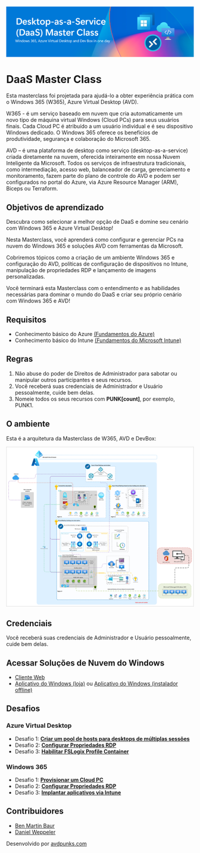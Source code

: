 ![Bem Vindos ao DaaS](Images/newheader.png)
# DaaS Master Class

Esta masterclass foi projetada para ajudá-lo a obter experiência prática com o Windows 365 (W365), Azure Virtual Desktop (AVD).

W365 - é um serviço baseado em nuvem que cria automaticamente um novo tipo de máquina virtual Windows (Cloud PCs) para seus usuários finais. Cada Cloud PC é atribuído a um usuário individual e é seu dispositivo Windows dedicado. O Windows 365 oferece os benefícios de produtividade, segurança e colaboração do Microsoft 365.

AVD – é uma plataforma de desktop como serviço (desktop-as-a-service) criada diretamente na nuvem, oferecida inteiramente em nossa Nuvem Inteligente da Microsoft. Todos os serviços de infraestrutura tradicionais, como intermediação, acesso web, balanceador de carga, gerenciamento e monitoramento, fazem parte do plano de controle do AVD e podem ser configurados no portal do Azure, via Azure Resource Manager (ARM), Biceps ou Terraform.

## Objetivos de aprendizado

Descubra como selecionar a melhor opção de DaaS e domine seu cenário com Windows 365 e Azure Virtual Desktop!

Nesta Masterclass, você aprenderá como configurar e gerenciar PCs na nuvem do Windows 365 e soluções AVD com ferramentas da Microsoft.

Cobriremos tópicos como a criação de um ambiente Windows 365 e configuração do AVD, políticas de configuração de dispositivos no Intune, manipulação de propriedades RDP e lançamento de imagens personalizadas.

Você terminará esta Masterclass com o entendimento e as habilidades necessárias para dominar o mundo do DaaS e criar seu próprio cenário com Windows 365 e AVD!

## Requisitos

- Conhecimento básico do Azure [(Fundamentos do Azure)](https://learn.microsoft.com/en-us/training/paths/azure-fundamentals-describe-azure-architecture-services/)
- Conhecimento básico do Intune [(Fundamentos do Microsoft Intune)](https://learn.microsoft.com/en-us/training/paths/endpoint-manager-fundamentals/)

## Regras

1. Não abuse do poder de Direitos de Administrador para sabotar ou manipular outros participantes e seus recursos.  
2. Você receberá suas credenciais de Administrador e Usuário pessoalmente, cuide bem delas.  
3. Nomeie todos os seus recursos com **PUNK[count]**, por exemplo, PUNK1.  

## O ambiente

Esta é a arquitetura da Masterclass de W365, AVD e DevBox:

![Esta imagem mostra a arquitetura da Masterclass](Images/DaaS-accelerator-baseline-architecture.png)

## Credenciais

Você receberá suas credenciais de Administrador e Usuário pessoalmente, cuide bem delas.

## Acessar Soluções de Nuvem do Windows

- [Cliente Web](https://windows.cloud.microsoft/)  
- [Aplicativo do Windows (loja)](https://apps.microsoft.com/detail/9N1F85V9T8BN) ou [Aplicativo do Windows (instalador offline)](https://go.microsoft.com/fwlink/?linkid=2262633)  

## Desafios

### Azure Virtual Desktop

- Desafio 1: **[Criar um pool de hosts para desktops de múltiplas sessões](<AVD/Solutionguide 1-Create a host pool for multi-session PT-BR.md>)**
- Desafio 2: **[Configurar Propriedades RDP](<AVD/Solutionguide 2-AVD-RDP-Properties - PT-BR.md>)**
- Desafio 3: **[Habilitar FSLogix Profile Container](<AVD/Solutionguide 3-AVD-FSLogix - PT-BR.md>)**  

### Windows 365

- Desafio 1: **[Provisionar um Cloud PC](W365/01-W365-Provisioning-CPC.md)**
- Desafio 2: **[Configurar Propriedades RDP](W365/02-W365-RDP-Properties.md)**
- Desafio 3: **[Implantar aplicativos via Intune](W365/03-W365-App-Deployment.md)**


## Contribuidores

- [Ben Martin Baur](https://www.linkedin.com/in/ben-martin-baur/)  
- [Daniel Weppeler](https://www.linkedin.com/in/daniel-weppeler/)  

Desenvolvido por [avdpunks.com](https://avdpunks.com)